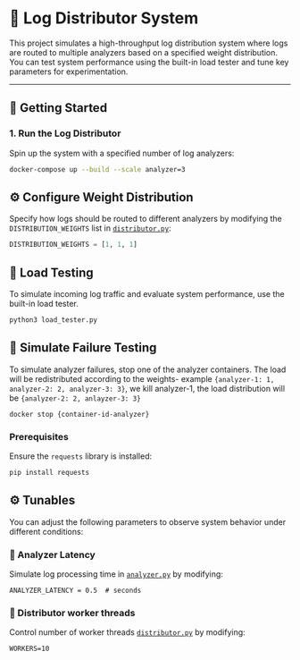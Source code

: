 # 🧪 Log Distributor System

This project simulates a high-throughput log distribution system where logs are routed to multiple analyzers based on a specified weight distribution. You can test system performance using the built-in load tester and tune key parameters for experimentation.

---

## 🚀 Getting Started

### 1. Run the Log Distributor

Spin up the system with a specified number of log analyzers:

```bash
docker-compose up --build --scale analyzer=3
```

## ⚙️ Configure Weight Distribution

Specify how logs should be routed to different analyzers by modifying the `DISTRIBUTION_WEIGHTS` list in [`distributor.py`](./distributor/distributor.py):

```python
DISTRIBUTION_WEIGHTS = [1, 1, 1]
```
## 🧪 Load Testing

To simulate incoming log traffic and evaluate system performance, use the built-in load tester.

```python
python3 load_tester.py
```

## 🧪 Simulate Failure Testing

To simulate analyzer failures, stop one of the analyzer containers. The load will be redistributed according to the weights- example `{analyzer-1: 1, analyzer-2: 2, analyzer-3: 3}`, we kill analyzer-1, the load distribution will be `{analyzer-2: 2, anlayzer-3: 3}`


```
docker stop {container-id-analyzer}
```

### Prerequisites

Ensure the `requests` library is installed:

```bash
pip install requests
```

## ⚙️ Tunables

You can adjust the following parameters to observe system behavior under different conditions:

### 🔧 Analyzer Latency

Simulate log processing time in [`analyzer.py`](./analyzer/analyzer.py) by modifying:

```
ANALYZER_LATENCY = 0.5  # seconds
```

### 🔧 Distributor worker threads

Control number of worker threads [`distributor.py`](./distributor/distributor.py) by modifying:

```
WORKERS=10
```
